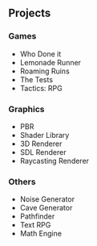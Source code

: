 ## Projects

### Games

- Who Done it
- Lemonade Runner
- Roaming Ruins
- The Tests
- Tactics: RPG

### Graphics

- PBR
- Shader Library
- 3D Renderer
- SDL Renderer
- Raycasting Renderer

### Others

- Noise Generator
- Cave Generator
- Pathfinder
- Text RPG
- Math Engine
